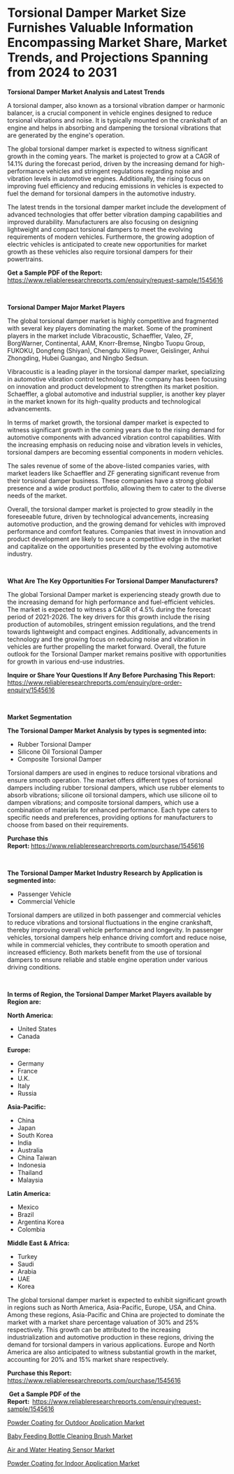 <p><h1>Torsional Damper Market Size Furnishes Valuable Information Encompassing Market Share, Market Trends, and Projections Spanning from 2024 to 2031</h1></p><p><strong>Torsional Damper Market Analysis and Latest Trends</strong></p>
<p><p>A torsional damper, also known as a torsional vibration damper or harmonic balancer, is a crucial component in vehicle engines designed to reduce torsional vibrations and noise. It is typically mounted on the crankshaft of an engine and helps in absorbing and dampening the torsional vibrations that are generated by the engine's operation.</p><p>The global torsional damper market is expected to witness significant growth in the coming years. The market is projected to grow at a CAGR of 14.1% during the forecast period, driven by the increasing demand for high-performance vehicles and stringent regulations regarding noise and vibration levels in automotive engines. Additionally, the rising focus on improving fuel efficiency and reducing emissions in vehicles is expected to fuel the demand for torsional dampers in the automotive industry.</p><p>The latest trends in the torsional damper market include the development of advanced technologies that offer better vibration damping capabilities and improved durability. Manufacturers are also focusing on designing lightweight and compact torsional dampers to meet the evolving requirements of modern vehicles. Furthermore, the growing adoption of electric vehicles is anticipated to create new opportunities for market growth as these vehicles also require torsional dampers for their powertrains.</p></p>
<p><strong>Get a Sample PDF of the Report:&nbsp;</strong> <a href="https://www.reliableresearchreports.com/enquiry/request-sample/1545616">https://www.reliableresearchreports.com/enquiry/request-sample/1545616</a></p>
<p>&nbsp;</p>
<p><strong>Torsional Damper Major Market Players</strong></p>
<p><p>The global torsional damper market is highly competitive and fragmented with several key players dominating the market. Some of the prominent players in the market include Vibracoustic, Schaeffler, Valeo, ZF, BorgWarner, Continental, AAM, Knorr-Bremse, Ningbo Tuopu Group, FUKOKU, Dongfeng (Shiyan), Chengdu Xiling Power, Geislinger, Anhui Zhongding, Hubei Guangao, and Ningbo Sedsun.</p><p>Vibracoustic is a leading player in the torsional damper market, specializing in automotive vibration control technology. The company has been focusing on innovation and product development to strengthen its market position. Schaeffler, a global automotive and industrial supplier, is another key player in the market known for its high-quality products and technological advancements.</p><p>In terms of market growth, the torsional damper market is expected to witness significant growth in the coming years due to the rising demand for automotive components with advanced vibration control capabilities. With the increasing emphasis on reducing noise and vibration levels in vehicles, torsional dampers are becoming essential components in modern vehicles.</p><p>The sales revenue of some of the above-listed companies varies, with market leaders like Schaeffler and ZF generating significant revenue from their torsional damper business. These companies have a strong global presence and a wide product portfolio, allowing them to cater to the diverse needs of the market.</p><p>Overall, the torsional damper market is projected to grow steadily in the foreseeable future, driven by technological advancements, increasing automotive production, and the growing demand for vehicles with improved performance and comfort features. Companies that invest in innovation and product development are likely to secure a competitive edge in the market and capitalize on the opportunities presented by the evolving automotive industry.</p></p>
<p>&nbsp;</p>
<p><strong>What Are The Key Opportunities For Torsional Damper Manufacturers?</strong></p>
<p><p>The global Torsional Damper market is experiencing steady growth due to the increasing demand for high performance and fuel-efficient vehicles. The market is expected to witness a CAGR of 4.5% during the forecast period of 2021-2026. The key drivers for this growth include the rising production of automobiles, stringent emission regulations, and the trend towards lightweight and compact engines. Additionally, advancements in technology and the growing focus on reducing noise and vibration in vehicles are further propelling the market forward. Overall, the future outlook for the Torsional Damper market remains positive with opportunities for growth in various end-use industries.</p></p>
<p><strong>Inquire or Share Your Questions If Any Before Purchasing This Report:</strong> <a href="https://www.reliableresearchreports.com/enquiry/pre-order-enquiry/1545616">https://www.reliableresearchreports.com/enquiry/pre-order-enquiry/1545616</a></p>
<p>&nbsp;</p>
<p><strong>Market Segmentation</strong></p>
<p><strong>The Torsional Damper Market Analysis by types is segmented into:</strong></p>
<p><ul><li>Rubber Torsional Damper</li><li>Silicone Oil Torsional Damper</li><li>Composite Torsional Damper</li></ul></p>
<p><p>Torsional dampers are used in engines to reduce torsional vibrations and ensure smooth operation. The market offers different types of torsional dampers including rubber torsional dampers, which use rubber elements to absorb vibrations; silicone oil torsional dampers, which use silicone oil to dampen vibrations; and composite torsional dampers, which use a combination of materials for enhanced performance. Each type caters to specific needs and preferences, providing options for manufacturers to choose from based on their requirements.</p></p>
<p><strong>Purchase this Report:&nbsp;</strong><a href="https://www.reliableresearchreports.com/purchase/1545616">https://www.reliableresearchreports.com/purchase/1545616</a></p>
<p>&nbsp;</p>
<p><strong>The Torsional Damper Market Industry Research by Application is segmented into:</strong></p>
<p><ul><li>Passenger Vehicle</li><li>Commercial Vehicle</li></ul></p>
<p><p>Torsional dampers are utilized in both passenger and commercial vehicles to reduce vibrations and torsional fluctuations in the engine crankshaft, thereby improving overall vehicle performance and longevity. In passenger vehicles, torsional dampers help enhance driving comfort and reduce noise, while in commercial vehicles, they contribute to smooth operation and increased efficiency. Both markets benefit from the use of torsional dampers to ensure reliable and stable engine operation under various driving conditions.</p></p>
<p>&nbsp;</p>
<p><strong>In terms of Region, the Torsional Damper Market Players available by Region are:</strong></p>
<p>
    <p> <strong> North America: </strong>
        <ul>
            <li>United States</li>
            <li>Canada</li>
        </ul>
        </p> 
    <p> <strong> Europe: </strong>
        <ul>
            <li>Germany</li>
            <li>France</li>
            <li>U.K.</li>
            <li>Italy</li>
            <li>Russia</li>
        </ul>
        </p> 
    <p> <strong> Asia-Pacific: </strong>
        <ul>
            <li>China</li>
            <li>Japan</li>
            <li>South Korea</li>
            <li>India</li>
            <li>Australia</li>
            <li>China Taiwan</li>
            <li>Indonesia</li>
            <li>Thailand</li>
            <li>Malaysia</li>
        </ul>
        </p> 
    <p> <strong> Latin America: </strong>
        <ul>
            <li>Mexico</li>
            <li>Brazil</li>
            <li>Argentina Korea</li>
            <li>Colombia</li>
        </ul>
        </p> 
    <p> <strong> Middle East & Africa: </strong>
        <ul>
            <li>Turkey</li>
            <li>Saudi</li>
            <li>Arabia</li>
            <li>UAE</li>
            <li>Korea</li>
        </ul>
    </p>
    </p>
<p><p>The global torsional damper market is expected to exhibit significant growth in regions such as North America, Asia-Pacific, Europe, USA, and China. Among these regions, Asia-Pacific and China are projected to dominate the market with a market share percentage valuation of 30% and 25% respectively. This growth can be attributed to the increasing industrialization and automotive production in these regions, driving the demand for torsional dampers in various applications. Europe and North America are also anticipated to witness substantial growth in the market, accounting for 20% and 15% market share respectively.</p></p>
<p><strong>Purchase this Report: </strong><a href="https://www.reliableresearchreports.com/purchase/1545616">https://www.reliableresearchreports.com/purchase/1545616</a></p>
<p>&nbsp;<strong>Get a Sample PDF of the Report:&nbsp;&nbsp;</strong><a href="https://www.reliableresearchreports.com/enquiry/request-sample/1545616">https://www.reliableresearchreports.com/enquiry/request-sample/1545616</a></p>
<p><strong></strong></p>
<p><p><a href="https://view.publitas.com/reportprime-1/powder-coating-for-outdoor-application-market-dynamics-2023-2030-also-about-its-market-trends-projections-and-opportunities/">Powder Coating for Outdoor Application Market</a></p><p><a href="https://view.publitas.com/reportprime-1/baby-feeding-bottle-cleaning-brush-market-research-report-provides-critical-insights-that-can-help-shape-business-development-and-investment-strategies/">Baby Feeding Bottle Cleaning Brush Market</a></p><p><a href="https://iodized-pantydraco-05c.notion.site/Air-and-Water-Heating-Sensor-Market-Analysis-Examines-its-Scope-on-Growth-Opportunities-and-Forecas-755ee39f99a54daa90e8fe66b7434fbc">Air and Water Heating Sensor Market</a></p><p><a href="https://view.publitas.com/reportprime-1/powder-coating-for-indoor-application-market-size-global-industry-overview-market-segmentation-and-forecast-2023-to-2030/">Powder Coating for Indoor Application Market</a></p></p>